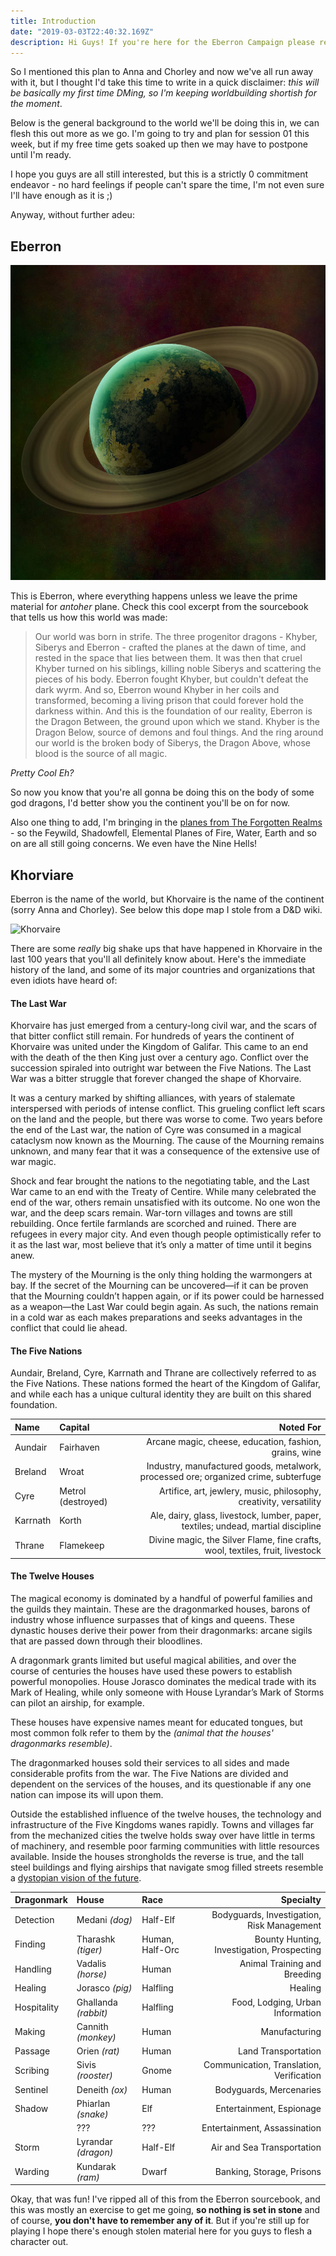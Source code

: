 ```yaml
---
title: Introduction
date: "2019-03-03T22:40:32.169Z"
description: Hi Guys! If you're here for the Eberron Campaign please read this post.
---
```


So I mentioned this plan to Anna and Chorley and now we've all run away with it, but I thought I'd
take this time to write in a quick disclaimer: _this will be basically my first time DMing, so I'm keeping
worldbuilding shortish for the moment_.

Below is the general background to the world we'll be doing this in, we can flesh this out more as we go. I'm going to
try and plan for session 01 this week, but if my free time gets soaked up then we may have to postpone until I'm ready.

I hope you guys are all still interested, but this is a strictly 0 commitment endeavor - no hard feelings if people can't spare the time, I'm not even sure I'll have enough as it is ;)

Anyway, without further adeu:

## Eberron

![Eberron](./eberron.jpg)

This is Eberron, where everything happens unless we leave the prime material for _antoher_ plane. Check this cool
excerpt from the sourcebook that tells us how this world was made:

> Our world was born in strife.
> The three progenitor dragons - Khyber, Siberys and Eberron - crafted the planes at the dawn of time,
> and rested in the space that lies between them. It was then that cruel Khyber turned on his siblings,
> killing noble Siberys and scattering the pieces of his body. Eberron fought Khyber, but couldn't defeat the
> dark wyrm. And so, Eberron wound Khyber in her coils and transformed, becoming a living prison that could
> forever hold the darkness within. And this is the foundation of our reality, Eberron is the Dragon Between,
> the ground upon which we stand. Khyber is the Dragon Below, source of demons and foul things. And the ring around our world is
> the broken body of Siberys, the Dragon Above, whose blood is the source of all magic.

_Pretty Cool Eh?_

So now you know that you're all gonna be doing this on the body of some god dragons, I'd better show you the continent you'll be on for now.

Also one thing to add, I'm bringing in the [planes from The Forgotten Realms](https://i.pinimg.com/originals/d1/20/1e/d1201e65bbd6440f0e1c130ef61e188d.jpg) - so the Feywild, Shadowfell, Elemental Planes of Fire, Water, Earth and so on are all still going concerns. We even have the Nine Hells!

## Khorviare

Eberron is the name of the world, but Khorvaire is the name of the continent (sorry Anna and Chorley).
See below this dope map I stole from a D&D wiki.

![Khorvaire](./khorvaire.jpg)

There are some _really_ big shake ups that have happened in Khorvaire in the last 100 years that you'll all definitely know about. Here's the immediate history of the land, and some of its major countries and organizations that even idiots have heard of:

#### The Last War

Khorvaire has just emerged from a century-long civil war, and the scars of that bitter conflict still remain. For hundreds of years the continent of Khorvaire was united under the Kingdom of Galifar. This came to an end with the death of the then King just over a century ago. Conflict over the succession spiraled into outright war between the Five Nations. The Last War was a bitter struggle that forever changed the shape of Khorvaire.

It was a century marked by shifting alliances, with years of stalemate interspersed with periods of intense conflict. This grueling conflict left scars on the land and the people, but there was worse to come. Two years before the end of the Last war, the nation of Cyre was consumed in a magical cataclysm now known as the Mourning. The cause of the Mourning remains unknown, and many fear that it was a consequence of the extensive use of war magic.

Shock and fear brought the nations to the negotiating table, and the Last War came to an end with the Treaty of Centire. While many celebrated the end of the war, others remain unsatisfied with its outcome. No one won the war, and the deep scars remain. War-torn villages and towns are still rebuilding. Once fertile farmlands are scorched and ruined. There are refugees in every major city. And even though people optimistically refer to it as the last war, most believe that it’s only a matter of time until it begins anew.

The mystery of the Mourning is the only thing holding the warmongers at bay. If the secret of the Mourning can be uncovered—if it can be proven that the Mourning couldn’t happen again, or if its power could be harnessed as a weapon—the Last War could begin again. As such, the nations remain in a cold war as each makes preparations and seeks advantages in the conflict that could lie ahead.

#### The **Five Nations**

Aundair, Breland, Cyre, Karrnath and Thrane are collectively referred
to as the Five Nations. These nations formed the
heart of the Kingdom of Galifar, and while each
has a unique cultural identity they are built on
this shared foundation.

| Name     | Capital            |                                                                           Noted For |
| :------- | :----------------- | ----------------------------------------------------------------------------------: |
| Aundair  | Fairhaven          |                              Arcane magic, cheese, education, fashion, grains, wine |
| Breland  | Wroat              | Industry, manufactured goods, metalwork, processed ore; organized crime, subterfuge |
| Cyre     | Metrol (destroyed) |                  Artifice, art, jewlery, music, philosophy, creativity, versatility |
| Karrnath | Korth              |   Ale, dairy, glass, livestock, lumber, paper, textiles; undead, martial discipline |
| Thrane   | Flamekeep          |       Divine magic, the Silver Flame, fine crafts, wool, textiles, fruit, livestock |

#### The **Twelve Houses**

The magical economy is dominated by a handful of powerful families and the guilds they maintain. These are the dragonmarked houses, barons of industry whose influence surpasses that of kings and queens. These dynastic houses derive their power from their dragonmarks: arcane sigils that are passed down through their bloodlines.

A dragonmark grants limited but useful magical abilities, and over the course of centuries the houses have used these powers to establish powerful monopolies. House Jorasco dominates the medical trade with its Mark of Healing, while only someone with House Lyrandar’s Mark of Storms can pilot an airship, for example.

These houses have expensive names meant for educated tongues, but most common folk refer to them by the _(animal that the houses' dragonmarks resemble)_.

The dragonmarked houses sold their services to all sides and made considerable profits from the war. The Five Nations are divided and dependent on the services of the houses, and its questionable if any one nation can impose its will upon them.

Outside the established influence of the twelve houses, the technology and infrastructure of the Five Kingdoms wanes rapidly. Towns and villages far from the mechanized cities the twelve holds sway over have little in terms of machinery, and resemble poor farming communities with little resources available. Inside the houses strongholds the reverse is true, and the tall steel buildings and flying airships that navigate smog filled streets resemble a [dystopian vision of the future](https://media1.tenor.com/images/1071ac1c02d0c33c5a62b2c570b72496/tenor.gif?itemid=3294338).

| Dragonmark  | House                | Race            |                                  Specialty |
| :---------- | :------------------- | :-------------- | -----------------------------------------: |
| Detection   | Medani _(dog)_       | Half-Elf        | Bodyguards, Investigation, Risk Management |
| Finding     | Tharashk _(tiger)_   | Human, Half-Orc | Bounty Hunting, Investigation, Prospecting |
| Handling    | Vadalis _(horse)_    | Human           |               Animal Training and Breeding |
| Healing     | Jorasco _(pig)_      | Halfling        |                                    Healing |
| Hospitality | Ghallanda _(rabbit)_ | Halfling        |           Food, Lodging, Urban Information |
| Making      | Cannith _(monkey)_   | Human           |                              Manufacturing |
| Passage     | Orien _(rat)_        | Human           |                        Land Transportation |
| Scribing    | Sivis _(rooster)_    | Gnome           |   Communication, Translation, Verification |
| Sentinel    | Deneith _(ox)_       | Human           |                    Bodyguards, Mercenaries |
| Shadow      | Phiarlan _(snake)_   | Elf             |                   Entertainment, Espionage |
|             | ???                  | ???             |               Entertainment, Assassination |
| Storm       | Lyrandar _(dragon)_  | Half-Elf        |                 Air and Sea Transportation |
| Warding     | Kundarak _(ram)_     | Dwarf           |                  Banking, Storage, Prisons |

Okay, that was fun! I've ripped all of this from the Eberron sourcebook, and this was mostly an exercise to get me going, **so nothing is set in stone** and of course, **you don't have to remember any of it**. But if you're still up for playing I hope there's enough stolen material here for you guys to flesh a character out.
